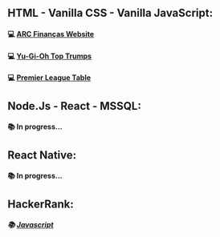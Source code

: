 ## HTML - Vanilla CSS - Vanilla JavaScript:
#### 💻 <a href="https://backcost.github.io/arc-financas/">ARC Finanças Website</a>
#### 💻 <a href="https://backcost.github.io/top-trumps/">Yu-Gi-Oh Top Trumps</a>
#### 💻 <a href="https://backcost.github.io/premier-league-table/">Premier League Table</a>

## Node.Js - React - MSSQL:
#### 📚 In progress...

## React Native:
#### 📚 In progress...

## HackerRank:
##### 📚 <a href="https://github.com/backcost/hackerrank-problems-js">Javascript</a>



 


